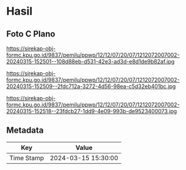# Hasil

## Foto C Plano

https://sirekap-obj-formc.kpu.go.id/9837/pemilu/ppwp/12/12/07/20/07/1212072007002-20240315-152501--108d88eb-d531-42e3-ad3d-e8d1de9b82af.jpg

https://sirekap-obj-formc.kpu.go.id/9837/pemilu/ppwp/12/12/07/20/07/1212072007002-20240315-152509--2fdc712a-3272-4d56-98ea-c5d32eb401bc.jpg

https://sirekap-obj-formc.kpu.go.id/9837/pemilu/ppwp/12/12/07/20/07/1212072007002-20240315-152518--23fdcb27-1dd9-4e09-993b-de9523400073.jpg


## Metadata

| Key        | Value               |
| ---------- | ------------------- |
| Time Stamp | 2024-03-15 15:30:00 |




